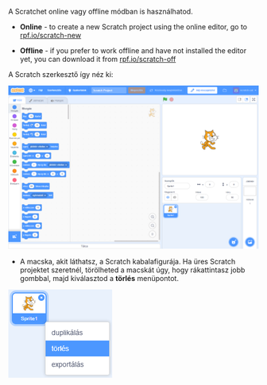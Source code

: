 A Scratchet online vagy offline módban is használhatod.

+ **Online** - to create a new Scratch project using the online editor, go to <a href="https://rpf.io/scratch-new" target="_blank">rpf.io/scratch-new</a>

+ **Offline** - if you prefer to work offline and have not installed the editor yet, you can download it from <a href="https://rpf.io/scratch-off" target="_blank">rpf.io/scratch-off</a>

A Scratch szerkesztő így néz ki:

![képernyőkép](images/scratch-editor.png)

+ A macska, akit láthatsz, a Scratch kabalafigurája. Ha üres Scratch projektet szeretnél, törölheted a macskát úgy, hogy rákattintasz jobb gombbal, majd kiválasztod a **törlés** menüpontot.

![képernyőkép](images/delete.png)